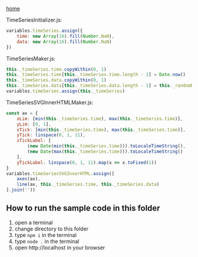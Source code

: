 [home](../README.md)

TimeSeriesInitializer.js:
```js
variables.timeSeries.assign({
    time: new Array(16).fill(Number.NaN),
    data: new Array(16).fill(Number.NaN)
})
```

TimeSeriesMaker.js:
```js
this._timeSeries.time.copyWithin(0, 1)
this._timeSeries.time[this._timeSeries.time.length - 1] = Date.now()
this._timeSeries.data.copyWithin(0, 1)
this._timeSeries.data[this._timeSeries.data.length - 1] = this._randomNumber
variables.timeSeries.assign(this._timeSeries)
```

TimeSeriesSVGInnerHTMLMaker.js:
```js
const ax = {
    xLim: [min(this._timeSeries.time), max(this._timeSeries.time)],
    yLim: [0, 1],
    xTick: [min(this._timeSeries.time), max(this._timeSeries.time)],
    yTick: linspace(0, 1, 11),
    xTickLabel: [
        (new Date(min(this._timeSeries.time))).toLocaleTimeString(),
        (new Date(max(this._timeSeries.time))).toLocaleTimeString()
    ],
    yTickLabel: linspace(0, 1, 11).map(x => x.toFixed(1))
}
variables.timeSeriesSVGInnerHTML.assign([
    axes(ax),
    line(ax, this._timeSeries.time, this._timeSeries.data)
].join(''))
```

## How to run the sample code in this folder
1. open a terminal
1. change directory to this folder
1. type `npm i` in the terminal
1. type `node .` in the terminal
1. open http://localhost in your browser